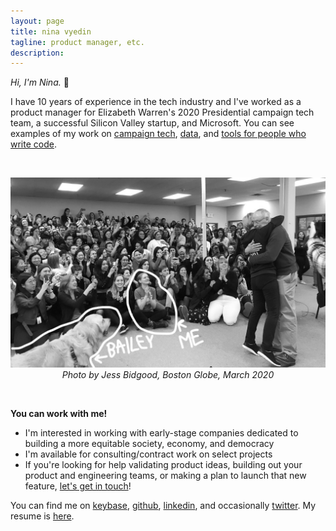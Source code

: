 ```yaml
---
layout: page
title: nina vyedin
tagline: product manager, etc.
description: 
---
```


_Hi, I'm Nina._ 👋 

I have 10 years of experience in the tech industry and I've worked as a product manager for Elizabeth Warren's 2020 Presidential campaign tech team, a successful Silicon Valley startup, and Microsoft. You can see examples of my work on [campaign tech](/pages/campaigns.html), [data](/pages/data.html), and [tools for people who write code](/pages/devtools.html).

<br/>

<p align="center"><img src="globe_bw.jpeg" alt="Photo by Jess Bidgood, Boston Globe, March 2020" width="600"/><br/>
<i>Photo by Jess Bidgood, Boston Globe, March 2020</i></p>

<br/>

**You can work with me!**

* I'm interested in working with early-stage companies dedicated to building a more equitable society, economy, and democracy
* I'm available for consulting/contract work on select projects
* If you're looking for help validating product ideas, building out your product and engineering teams, or making a plan to launch that new feature, [let's get in touch](mailto:nina@vyed.in)!

You can find me on [keybase](https://keybase.io/vyedin), [github](https://github.com/vyedin), [linkedin](https://www.linkedin.com/in/vyedin/), and occasionally [twitter](https://twitter.com/vyedin). My resume is [here](nina-resume-2021_2.pdf).
